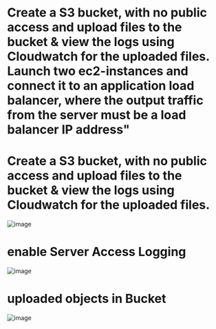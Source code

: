 # Create a S3 bucket, with no public access and upload files to the bucket & view the logs using Cloudwatch for the uploaded files. Launch two ec2-instances and connect it to an application load balancer, where the output traffic from the server must be a load balancer IP address"
# Create a S3 bucket, with no public access and upload files to the bucket & view the logs using Cloudwatch for the uploaded files.

![image](https://github.com/ArpanaM/Guvi_tasks/assets/68733492/29a8b74e-2d52-442b-ab8e-fc72d8919f6f)

# enable Server Access Logging

![image](https://github.com/ArpanaM/Guvi_tasks/assets/68733492/f90b3c51-d714-4b72-80f7-eb4546bd948a)

# uploaded objects in Bucket

![image](https://github.com/ArpanaM/Guvi_tasks/assets/68733492/93a0835c-14c1-480a-90d8-6051f953b5fe)





